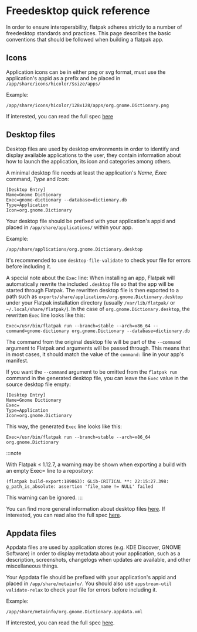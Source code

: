 # Freedesktop quick reference

In order to ensure interoperability, flatpak adheres strictly to a
number of freedesktop standards and practices. This page describes the
basic conventions that should be followed when building a flatpak app.

## Icons

Application icons can be in either png or svg format, must use the
application's appid as a prefix and be placed in
`/app/share/icons/hicolor/$size/apps/`

Example:

    /app/share/icons/hicolor/128x128/apps/org.gnome.Dictionary.png

If interested, you can read the full spec
[here](https://standards.freedesktop.org/icon-theme-spec/icon-theme-spec-latest.html)

## Desktop files

Desktop files are used by desktop environments in order to identify and
display available applications to the user, they contain information
about how to launch the application, its icon and categories among
others.

A minimal desktop file needs at least the application's _Name_, _Exec_
command, _Type_ and _Icon_:

    [Desktop Entry]
    Name=Gnome Dictionary
    Exec=gnome-dictionary --database=dictionary.db
    Type=Application
    Icon=org.gnome.Dictionary

Your desktop file should be prefixed with your application's appid and
placed in `/app/share/applications/` within your app.

Example:

    /app/share/applications/org.gnome.Dictionary.desktop

It's recommended to use `desktop-file-validate` to check your file for
errors before including it.

A special note about the `Exec` line: When installing an app, Flatpak
will automatically rewrite the included `.desktop` file so that the app
will be started through Flatpak. The rewritten desktop file is then
exported to a path such as
`exports/share/applications/org.gnome.Dictionary.desktop` under your
Flatpak installation directory (usually `/var/lib/flatpak/` or
`~/.local/share/flatpak/`). In the case of
`org.gnome.Dictionary.desktop`, the rewritten `Exec` line looks like
this:

    Exec=/usr/bin/flatpak run --branch=stable --arch=x86_64 --command=gnome-dictionary org.gnome.Dictionary --database=dictionary.db

The command from the original desktop file will be part of the
`--command` argument to Flatpak and arguments will be passed through.
This means that in most cases, it should match the value of the
`command:` line in your app's manifest.

If you want the `--command` argument to be omitted from the
`flatpak run` command in the generated desktop file, you can leave the
`Exec` value in the source desktop file empty:

    [Desktop Entry]
    Name=Gnome Dictionary
    Exec=
    Type=Application
    Icon=org.gnome.Dictionary

This way, the generated `Exec` line looks like this:

    Exec=/usr/bin/flatpak run --branch=stable --arch=x86_64 org.gnome.Dictionary

:::note

With Flatpak ≤ 1.12.7, a warning may be shown when exporting a build
with an empty Exec= line to a repository:

    (flatpak build-export:189863): GLib-CRITICAL **: 22:15:27.398: g_path_is_absolute: assertion 'file_name != NULL' failed

This warning can be ignored.
:::

You can find more general information about desktop files
[here](https://wiki.archlinux.org/index.php/desktop_entries). If
interested, you can read also the full spec
[here](https://standards.freedesktop.org/desktop-entry-spec/latest/).

## Appdata files

Appdata files are used by application stores (e.g. KDE Discover, GNOME
Software) in order to display metadata about your application, such as a
description, screenshots, changelogs when updates are available, and
other miscellaneous things.

Your Appdata file should be prefixed with your application's appid and
placed in `/app/share/metainfo/`. You should also use
`appstream-util validate-relax` to check your file for errors before
including it.

Example:

    /app/share/metainfo/org.gnome.Dictionary.appdata.xml

If interested, you can read the full spec
[here](https://www.freedesktop.org/software/appstream/docs/).
